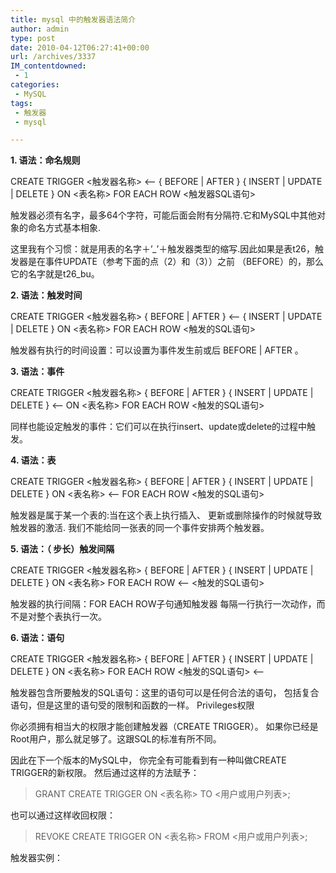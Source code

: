 ```yaml
---
title: mysql 中的触发器语法简介
author: admin
type: post
date: 2010-04-12T06:27:41+00:00
url: /archives/3337
IM_contentdowned:
 - 1
categories:
 - MySQL
tags:
 - 触发器
 - mysql

---
```

**1. 语法：命名规则**

CREATE TRIGGER <触发器名称> <–
{ BEFORE | AFTER }
{ INSERT | UPDATE | DELETE }
ON <表名称>
FOR EACH ROW
<触发器SQL语句>

触发器必须有名字，最多64个字符，可能后面会附有分隔符.它和MySQL中其他对象的命名方式基本相象.

这里我有个习惯：就是用表的名字＋’\_’＋触发器类型的缩写.因此如果是表t26，触发器是在事件UPDATE（参考下面的点（2）和（3））之前 （BEFORE）的，那么它的名字就是t26\_bu。

**2. 语法：触发时间**

CREATE TRIGGER <触发器名称>
{ BEFORE | AFTER } <–
{ INSERT | UPDATE | DELETE }
ON <表名称>
FOR EACH ROW
<触发的SQL语句>

触发器有执行的时间设置：可以设置为事件发生前或后 BEFORE | AFTER 。

**3. 语法：事件**

CREATE TRIGGER <触发器名称>
{ BEFORE | AFTER }
{ INSERT | UPDATE | DELETE } <–
ON <表名称>
FOR EACH ROW
<触发的SQL语句>

同样也能设定触发的事件：它们可以在执行insert、update或delete的过程中触发。

**4. 语法：表**

CREATE TRIGGER <触发器名称>
{ BEFORE | AFTER }
{ INSERT | UPDATE | DELETE }
ON <表名称> <–
FOR EACH ROW
<触发的SQL语句>

触发器是属于某一个表的:当在这个表上执行插入、
更新或删除操作的时候就导致触发器的激活.
我们不能给同一张表的同一个事件安排两个触发器。

**5. 语法：（ 步长）触发间隔**

CREATE TRIGGER <触发器名称>
{ BEFORE | AFTER }
{ INSERT | UPDATE | DELETE }
ON <表名称>
FOR EACH ROW <–
<触发的SQL语句>

触发器的执行间隔：FOR EACH ROW子句通知触发器
每隔一行执行一次动作，而不是对整个表执行一次。

**6. 语法：语句**

CREATE TRIGGER <触发器名称>
{ BEFORE | AFTER }
{ INSERT | UPDATE | DELETE }
ON <表名称>
FOR EACH ROW
<触发的SQL语句> <–

触发器包含所要触发的SQL语句：这里的语句可以是任何合法的语句，
包括复合语句，但是这里的语句受的限制和函数的一样。
Privileges权限

你必须拥有相当大的权限才能创建触发器（CREATE TRIGGER）。
如果你已经是Root用户，那么就足够了。这跟SQL的标准有所不同。

因此在下一个版本的MySQL中，
你完全有可能看到有一种叫做CREATE TRIGGER的新权限。
然后通过这样的方法赋予：

> GRANT CREATE TRIGGER ON <表名称> TO <用户或用户列表>;

也可以通过这样收回权限：

> REVOKE CREATE TRIGGER ON <表名称> FROM <用户或用户列表>;

触发器实例：